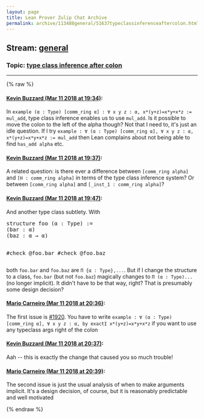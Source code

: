 ```yaml
---
layout: page
title: Lean Prover Zulip Chat Archive 
permalink: archive/113488general/51637typeclassinferenceaftercolon.html
---
```


## Stream: [general](index.html)
### Topic: [type class inference after colon](51637typeclassinferenceaftercolon.html)

---


{% raw %}
#### [ Kevin Buzzard (Mar 11 2018 at 19:34)](https://leanprover.zulipchat.com/#narrow/stream/113488-general/topic/type%20class%20inference%20after%20colon/near/123577754):
<p>In <code>example (α : Type) [comm_ring α] : ∀ x y z : α, x*(y+z)=x*y+x*z := mul_add</code>, type class inference enables us to use <code>mul_add</code>. Is it possible to move the colon to the left of the alpha though? Not that  I need to, it's just an idle question. If I try <code>example : ∀ (α : Type) [comm_ring α], ∀ x y z : α, x*(y+z)=x*y+x*z := mul_add</code> then Lean complains about not being able to find <code>has_add alpha</code> etc.</p>

#### [ Kevin Buzzard (Mar 11 2018 at 19:37)](https://leanprover.zulipchat.com/#narrow/stream/113488-general/topic/type%20class%20inference%20after%20colon/near/123577804):
<p>A related question: is there ever a difference between <code>[comm_ring alpha]</code> and <code>[H : comm_ring alpha]</code> in terms of the type class inference system? Or between <code>[comm_ring alpha]</code> and <code>[_inst_1 : comm_ring alpha]</code>?</p>

#### [ Kevin Buzzard (Mar 11 2018 at 19:47)](https://leanprover.zulipchat.com/#narrow/stream/113488-general/topic/type%20class%20inference%20after%20colon/near/123578051):
<p>And another type class subtlety. With</p>
<div class="codehilite"><pre><span></span>structure foo (α : Type) :=
(bar : α)
(baz : α → α)

#check @foo.bar
#check @foo.baz
</pre></div>


<p>both <code>foo.bar</code> and <code>foo.baz</code> are <code>Π {α : Type},...</code>. But if I change the structure to a class, <code>foo.bar</code> (but not <code>foo.baz</code>) magically changes to <code>Π (α : Type)...</code> (no longer implicit). It didn't have to be that way, right? That is presumably some design decision?</p>

#### [ Mario Carneiro (Mar 11 2018 at 20:36)](https://leanprover.zulipchat.com/#narrow/stream/113488-general/topic/type%20class%20inference%20after%20colon/near/123579280):
<p>The first issue is <a href="https://github.com/leanprover/lean/issues/1920" target="_blank" title="https://github.com/leanprover/lean/issues/1920">#1920</a>. You have to write <code>example : ∀ (α : Type) [comm_ring α], ∀ x y z : α, by exactI x*(y+z)=x*y+x*z</code> if you want to use any typeclass args right of the colon</p>

#### [ Kevin Buzzard (Mar 11 2018 at 20:37)](https://leanprover.zulipchat.com/#narrow/stream/113488-general/topic/type%20class%20inference%20after%20colon/near/123579286):
<p>Aah -- this is exactly the change that caused you so much trouble!</p>

#### [ Mario Carneiro (Mar 11 2018 at 20:39)](https://leanprover.zulipchat.com/#narrow/stream/113488-general/topic/type%20class%20inference%20after%20colon/near/123579327):
<p>The second issue is just the usual analysis of when to make arguments implicit. It's a design decision, of course, but it is reasonably predictable and well motivated</p>


{% endraw %}
